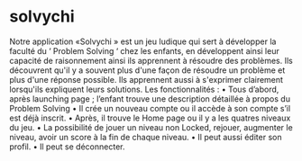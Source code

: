 # solvychi
Notre application «Solvychi » est un jeu ludique qui sert à développer la faculté du ‘ Problem Solving ‘ chez les enfants, en développent ainsi leur capacité de raisonnement ainsi ils apprennent à résoudre des problèmes. Ils découvrent qu'il y a souvent plus d'une façon de résoudre un problème et plus d'une réponse possible. Ils apprennent aussi à s'exprimer clairement lorsqu'ils expliquent leurs solutions.
Les fonctionnalités :
•	Tous d’abord, après launching page ; l’enfant trouve une description détaillée à propos du Problem Solving
•	Il crée un nouveau compte ou il accède à son compte s’il est déjà inscrit. 
•	Après, il trouve le Home page ou il y a les quatres niveaux du jeu.
•	La possibilité de jouer un niveau non Locked, rejouer, augmenter le niveau, avoir un score à la fin de chaque niveau.
•	Il peut aussi éditer son profil.
•	Il peut se déconnecter.
